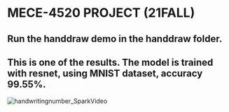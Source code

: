 # MECE-4520 PROJECT (21FALL)
## Run the handdraw demo in the handdraw folder.
## This is one of the results. The model is trained with resnet, using MNIST dataset, accuracy 99.55%.
![handwritingnumber_SparkVideo](https://user-images.githubusercontent.com/86047561/145899916-48e762bb-f042-4cb9-9ba3-1369a5059e10.gif)
